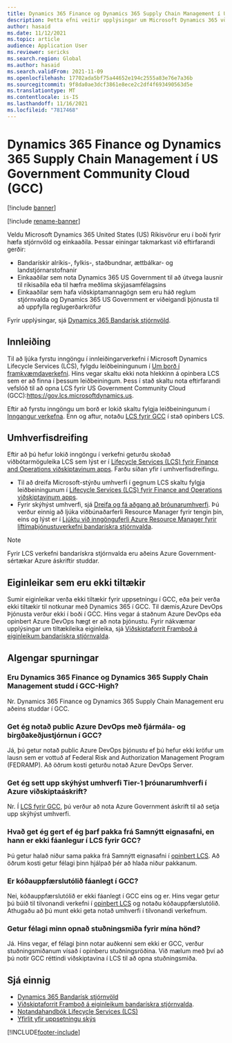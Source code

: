 ```yaml
---
title: Dynamics 365 Finance og Dynamics 365 Supply Chain Management í US Government Community Cloud (GCC)
description: Þetta efni veitir upplýsingar um Microsoft Dynamics 365 vörur frá bandarískum stjórnvöldum sem eru í boði fyrir hæfa stjórnvöld og einkaaðila.
author: hasaid
ms.date: 11/12/2021
ms.topic: article
audience: Application User
ms.reviewer: sericks
ms.search.region: Global
ms.author: hasaid
ms.search.validFrom: 2021-11-09
ms.openlocfilehash: 17702ada5bf75a44652e194c2555a83e76e7a36b
ms.sourcegitcommit: 9f8da0ae3dcf3861e8ece2c2df4f693490563d5e
ms.translationtype: MT
ms.contentlocale: is-IS
ms.lasthandoff: 11/16/2021
ms.locfileid: "7817468"
---
```

# <a name="dynamics-365-finance-and-dynamics-365-supply-chain-management-in-us-government-community-cloud-gcc"></a>Dynamics 365 Finance og Dynamics 365 Supply Chain Management í US Government Community Cloud (GCC)

[!include [banner](../includes/banner.md)]

[!include [rename-banner](~/includes/cc-data-platform-banner.md)]

Veldu Microsoft Dynamics 365 United States (US) Ríkisvörur eru í boði fyrir hæfa stjórnvöld og einkaaðila. Þessar einingar takmarkast við eftirfarandi gerðir:

- Bandarískir alríkis-, fylkis-, staðbundnar, ættbálkar- og landstjórnarstofnanir
- Einkaaðilar sem nota Dynamics 365 US Government til að útvega lausnir til ríkisaðila eða til hæfra meðlima skýjasamfélagsins
- Einkaaðilar sem hafa viðskiptamannagögn sem eru háð reglum stjórnvalda og Dynamics 365 US Government er viðeigandi þjónusta til að uppfylla reglugerðarkröfur

Fyrir upplýsingar, sjá [Dynamics 365 Bandarísk stjórnvöld](/power-platform/admin/microsoft-dynamics-365-government).

## <a name="onboarding"></a>Innleiðing

Til að ljúka fyrstu inngöngu í innleiðingarverkefni í Microsoft Dynamics Lifecycle Services (LCS), fylgdu leiðbeiningunum í [Um borð í framkvæmdaverkefni](../../../fin-ops-core/fin-ops/imp-lifecycle/onboard.md). Hins vegar skaltu ekki nota hlekkinn á opinbera LCS sem er að finna í þessum leiðbeiningum. Þess í stað skaltu nota eftirfarandi vefslóð til að opna LCS fyrir US Government Community Cloud (GCC):<https://gov.lcs.microsoftdynamics.us>.

Eftir að fyrstu inngöngu um borð er lokið skaltu fylgja leiðbeiningunum í [Inngangur verkefna](../lifecycle-services/project-onboarding.md). Enn og aftur, notaðu [LCS fyrir GCC](https://gov.lcs.microsoftdynamics.us) í stað opinbers LCS.

## <a name="environment-deployment"></a>Umhverfisdreifing

Eftir að þú hefur lokið inngöngu í verkefni geturðu skoðað viðbótarmöguleika LCS sem lýst er í [Lifecycle Services (LCS) fyrir Finance and Operations viðskiptavinum apps](../../../fin-ops-core/dev-itpro/lifecycle-services/lcs-works-lcs.md). Farðu síðan yfir í umhverfisdreifingu.

- Til að dreifa Microsoft-stýrðu umhverfi í gegnum LCS skaltu fylgja leiðbeiningunum í [Lifecycle Services (LCS) fyrir Finance and Operations viðskiptavinum apps](../../../fin-ops-core/dev-itpro/lifecycle-services/lcs-works-lcs.md#new-deployment-experience).
- Fyrir skýhýst umhverfi, sjá [Dreifa og fá aðgang að þróunarumhverfi](../../../fin-ops-core/dev-itpro/dev-tools/access-instances.md). Þú verður einnig að ljúka viðbúnaðarferli Resource Manager fyrir tengin þín, eins og lýst er í [Ljúktu við inngönguferli Azure Resource Manager fyrir líftímaþjónustuverkefni bandarískra stjórnvalda](arm-onbarding-us-goverment.md).

> [!NOTE]
> Fyrir LCS verkefni bandarískra stjórnvalda eru aðeins Azure Government-sértækar Azure áskriftir studdar.

## <a name="features-that-arent-available"></a>Eiginleikar sem eru ekki tiltækir

Sumir eiginleikar verða ekki tiltækir fyrir uppsetningu í GCC, eða þeir verða ekki tiltækir til notkunar með Dynamics 365 í GCC. Til dæmis,Azure DevOps Þjónusta verður ekki í boði í GCC. Hins vegar á staðnum Azure DevOps eða opinbert Azure DevOps hægt er að nota þjónustu. Fyrir nákvæmar upplýsingar um tiltækileika eiginleika, sjá [Viðskiptaforrit Framboð á eiginleikum bandarískra stjórnvalda](https://aka.ms/BAPFunctionalParity).

## <a name="frequently-asked-questions"></a>Algengar spurningar

### <a name="are-dynamics-365-finance-and-dynamics-365-supply-chain-management-supported-in-gcc-high"></a>Eru Dynamics 365 Finance og Dynamics 365 Supply Chain Management studd í GCC-High?

Nr. Dynamics 365 Finance og Dynamics 365 Supply Chain Management eru aðeins studdar í GCC.

### <a name="can-i-use-public-azure-devops-with-finance-and-supply-chain-management-in-gcc"></a>Get ég notað public Azure DevOps með fjármála- og birgðakeðjustjórnun í GCC?

Já, þú getur notað public Azure DevOps þjónustu ef þú hefur ekki kröfur um lausn sem er vottuð af Federal Risk and Authorization Management Program (FEDRAMP). Að öðrum kosti geturðu notað Azure DevOps Server.

### <a name="can-i-deploy-a-cloud-hosted-environment-tier-1-development-environment-on-an-azure-commercial-subscription"></a>Get ég sett upp skýhýst umhverfi Tier-1 þróunarumhverfi í Azure viðskiptaáskrift?

Nr. Í [LCS fyrir GCC](https://gov.lcs.microsoftdynamics.us), þú verður að nota Azure Government áskrift til að setja upp skýhýst umhverfi.

### <a name="what-can-i-do-if-i-need-a-package-from-the-shared-asset-library-but-it-isnt-available-in-lcs-for-gcc"></a>Hvað get ég gert ef ég þarf pakka frá Samnýtt eignasafni, en hann er ekki fáanlegur í LCS fyrir GCC?

Þú getur halað niður sama pakka frá Samnýtt eignasafni í [opinbert LCS](https://lcs.dynamics.com). Að öðrum kosti getur félagi þinn hjálpað þér að hlaða niður pakkanum.

### <a name="is-the-code-upgrade-tool-available-in-gcc"></a>Er kóðauppfærslutólið fáanlegt í GCC?

Nei, kóðauppfærslutólið er ekki fáanlegt í GCC eins og er. Hins vegar getur þú búið til tilvonandi verkefni í [opinbert LCS](https://lcs.dynamics.com) og notaðu kóðauppfærslutólið. Athugaðu að þú munt ekki geta notað umhverfi í tilvonandi verkefnum.

### <a name="can-my-partner-open-a-support-ticket-on-my-behalf"></a>Getur félagi minn opnað stuðningsmiða fyrir mína hönd?

Já. Hins vegar, ef félagi þinn notar auðkenni sem ekki er GCC, verður stuðningsmiðanum vísað í opinberu stuðningsröðina. Við mælum með því að þú notir GCC réttindi viðskiptavina í LCS til að opna stuðningsmiða.

## <a name="see-also"></a>Sjá einnig

- [Dynamics 365 Bandarísk stjórnvöld](/power-platform/admin/microsoft-dynamics-365-government)
- [Viðskiptaforrit Framboð á eiginleikum bandarískra stjórnvalda](https://aka.ms/BAPFunctionalParity).
- [Notandahandbók Lifecycle Services (LCS)](../../../fin-ops-core/dev-itpro/lifecycle-services/lcs-user-guide.md)
- [Yfirlit yfir uppsetningu skýs](../../../fin-ops-core/dev-itpro/deployment/cloud-deployment-overview.md)

[!INCLUDE[footer-include](../../../includes/footer-banner.md)]
